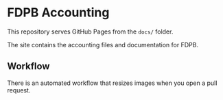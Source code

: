 # FDPB Accounting

This repository serves GitHub Pages from the `docs/` folder.

The site contains the accounting files and documentation for FDPB.

## Workflow

There is an automated workflow that resizes images when you open a pull request.